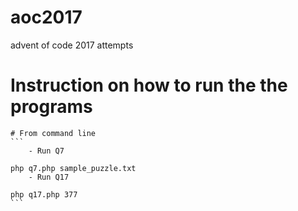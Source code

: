 # aoc2017
advent of code 2017 attempts

# Instruction on how to run the the programs
	# From command line
	```
		- Run Q7 

	php q7.php sample_puzzle.txt
		- Run Q17 

	php q17.php 377
	```
